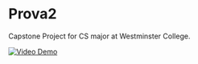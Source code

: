 # Prova2

Capstone Project for CS major at Westminster College.

[![Video Demo](https://img.youtube.com/vi/V6ctpXa8lsQ/0.jpg)](https://youtu.be/V6ctpXa8lsQ "Video Demo")

